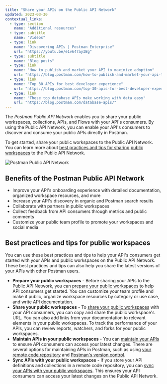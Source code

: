 ```yaml
---
title: "Share your APIs on the Public API Network"
updated: 2023-03-30
contextual_links:
  - type: section
    name: "Additional resources"
  - type: subtitle
    name: "Videos"
  - type: link
    name: "Discovering APIs | Postman Enterprise"
    url: "https://youtu.be/e1v647ayIBg"
  - type: subtitle
    name: "Blog posts"
  - type: link
    name: "How to publish and market your API to maximize adoption"
    url: "https://blog.postman.com/how-to-publish-and-market-your-api-to-maximize-adoption/"
  - type: link
    name: "Top 30 APIs for best developer experience"
    url: "https://blog.postman.com/top-30-apis-for-best-developer-experience/"
  - type: link
    name: "These top database APIs make working with data easy"
    url: "https://blog.postman.com/database-apis/"
---
```


The *Postman Public API Network* enables you to share your public workspaces, collections, APIs, and Flows with your API's consumers. By using the Public API Network, you can enable your API's consumers to discover and consume your public APIs directly in Postman.

To get started, share your public workspaces to the Public API Network. You can learn more about [best practices and tips for sharing public workspaces](#best-practices-and-tips-for-public-workspaces) to the Public API Network.

<img alt="Postman Public API Network" src="https://assets.postman.com/postman-docs/v10/public-api-network-v10-1.jpg" />

## Benefits of the Postman Public API Network

* Improve your API's onboarding experience with detailed documentation, organized workspace resources, and more
* Increase your API's discovery in organic and Postman search results
* Collaborate with partners in public workspaces
* Collect feedback from API consumers through metrics and public comments
* Customize your public team profile to promote your workspaces and social media

## Best practices and tips for public workspaces

You can use these best practices and tips to help your API's consumers get started with your APIs and public workspaces on the Public API Network. These best practices and tips can also help you share the latest versions of your APIs with other Postman users.

* **Prepare your public workspaces** - Before sharing your APIs to the Public API Network, you can [prepare your public workspaces](/docs/collaborating-in-postman/public-api-network/organizing-your-workspace/) to help API consumers get started. You can customize your team profile and make it public, organize workspace resources by category or use case, and write API documentation.
* **Share your public workspaces** - To [share your public workspaces](/docs/collaborating-in-postman/public-api-network/sharing-your-workspace/) with your API consumers, you can copy and share the public workspace's URL. You can also add links from your documentation to relevant elements in your public workspaces. To track the performance of your APIs, you can review reports, watchers, and forks for your public workspaces.
* **Maintain APIs in your public workspaces** - You can [maintain your APIs](/docs/collaborating-in-postman/public-api-network/maintain-api-in-workspace/) to ensure API consumers can access your latest changes. There are several options for maintaining APIs in Postman, such as using [your remote code repository](/docs/collaborating-in-postman/public-api-network/maintain-api-in-workspace/#code-repository) and [Postman's version control](/docs/collaborating-in-postman/public-api-network/maintain-api-in-workspace/#postmans-version-control).
* **Sync APIs with your public workspaces** - If you store your API definitions and collections in a remote code repository, you can [sync your APIs with your public workspaces](/docs/collaborating-in-postman/public-api-network/sync-api-with-workspace/). This ensures your API consumers can access your latest changes on the Public API Network.
